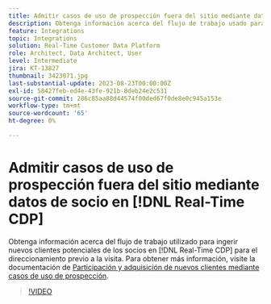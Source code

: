 ```yaml
---
title: Admitir casos de uso de prospección fuera del sitio mediante datos de socio en  [!DNL Real-Time CDP]
description: Obtenga información acerca del flujo de trabajo usado para ingerir nuevos clientes potenciales de socios en  [!DNL Real-Time CDP]  para el direccionamiento previo a la visita. 
feature: Integrations
topic: Integrations
solution: Real-Time Customer Data Platform
role: Architect, Data Architect, User
level: Intermediate
jira: KT-13827
thumbnail: 3423071.jpg
last-substantial-update: 2023-08-23T00:00:00Z
exl-id: 58427feb-ed4e-43fe-921b-8deb24e2c531
source-git-commit: 286c85aa88d44574f00ded67f0de8e0c945a153e
workflow-type: tm+mt
source-wordcount: '65'
ht-degree: 0%

---
```


# Admitir casos de uso de prospección fuera del sitio mediante datos de socio en [!DNL Real-Time CDP]

Obtenga información acerca del flujo de trabajo utilizado para ingerir nuevos clientes potenciales de los socios en [!DNL Real-Time CDP] para el direccionamiento previo a la visita. Para obtener más información, visite la documentación de [Participación y adquisición de nuevos clientes mediante casos de uso de prospección](https://experienceleague.adobe.com/docs/experience-platform/rtcdp/use-cases/partner-data/prospecting.html?lang=es).

>[!VIDEO](https://video.tv.adobe.com/v/3452860/?learn=on&enablevpops&captions=spa)
